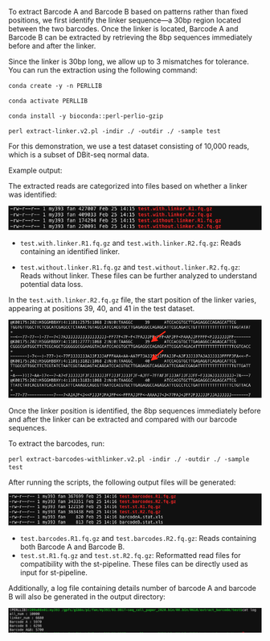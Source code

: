 To extract Barcode A and Barcode B based on patterns rather than fixed positions, we first identify the linker sequence—a 30bp region located between the two barcodes. Once the linker is located, Barcode A and Barcode B can be extracted by retrieving the 8bp sequences immediately before and after the linker.

Since the linker is 30bp long, we allow up to 3 mismatches for tolerance. You can run the extraction using the following command:

```
conda create -y -n PERLLIB
```
```
conda activate PERLLIB
```
```
conda install -y bioconda::perl-perlio-gzip
```
```
perl extract-linker.v2.pl -indir ./ -outdir ./ -sample test
```

For this demonstration, we use a test dataset consisting of 10,000 reads, which is a subset of DBit-seq normal data.

Example output:

The extracted reads are categorized into files based on whether a linker was identified:
<p><img src="https://github.com/MingyuYang-Yale/DBiT-seq/blob/master/Pre-processing/Extract-Barcode/step1-output.png" alt="foo bar" title="train &amp; tracks" /></p>

- ```test.with.linker.R1.fq.gz``` and ```test.with.linker.R2.fq.gz```: Reads containing an identified linker.

- ```test.without.linker.R1.fq.gz``` and ```test.without.linker.R2.fq.gz```: Reads without linker. These files can be further analyzed to understand potential data loss.

In the ```test.with.linker.R2.fq.gz``` file, the start position of the linker varies, appearing at positions 39, 40, and 41 in the test dataset. 

<p><img src="https://github.com/MingyuYang-Yale/DBiT-seq/blob/master/Pre-processing/Extract-Barcode/result.png" alt="foo bar" title="train &amp; tracks" /></p>

Once the linker position is identified, the 8bp sequences immediately before and after the linker can be extracted and compared with our barcode sequences.

To extract the barcodes, run:
```
perl extract-barcodes-withlinker.v2.pl -indir ./ -outdir ./ -sample test
```
After running the scripts, the following output files will be generated:
<p><img src="https://github.com/MingyuYang-Yale/DBiT-seq/blob/master/Pre-processing/Extract-Barcode/step2-output.png" alt="foo bar" title="train &amp; tracks" /></p>
 
- ```test.barcodes.R1.fq.gz``` and ```test.barcodes.R2.fq.gz```: Reads containing both Barcode A and Barcode B.
- ```test.st.R1.fq.gz``` and ```test.st.R2.fq.gz```: Reformatted read files for compatibility with the st-pipeline. These files can be directly used as input for st-pipeline.

  
Additionally, a log file containing details number of barcode A and barcode B will also be generated in the output directory:

<p><img src="https://github.com/MingyuYang-Yale/DBiT-seq/blob/master/Pre-processing/Extract-Barcode/stat.png" alt="foo bar" title="train &amp; tracks" /></p>
